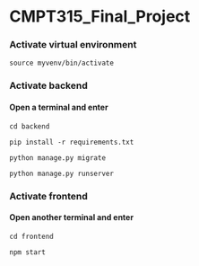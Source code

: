 # CMPT315_Final_Project


### Activate virtual environment
`source myvenv/bin/activate`


### Activate backend
#### Open a terminal and enter
`cd backend`

`pip install -r requirements.txt`

`python manage.py migrate`

`python manage.py runserver`  


### Activate frontend
#### Open another terminal and enter
`cd frontend`  

`npm start`  


